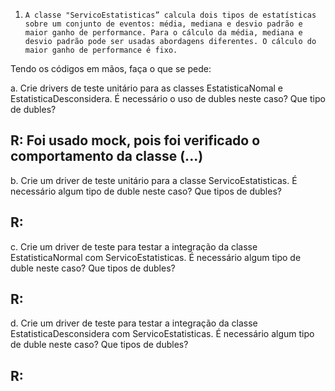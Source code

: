 1)     A classe "ServicoEstatisticas” calcula dois tipos de estatísticas sobre um conjunto de eventos: média, mediana e desvio padrão e maior ganho de performance. Para o cálculo da média, mediana e desvio padrão pode ser usadas abordagens diferentes. O cálculo do maior ganho de performance é fixo.

Tendo os códigos em mãos, faça o que se pede:

a.     Crie drivers de teste unitário para as classes EstatisticaNomal e EstatisticaDesconsidera. É necessário o uso de dubles neste caso? Que tipo de dubles?

## R: Foi usado mock, pois foi verificado o comportamento da classe (...)

b.     Crie um driver de teste unitário para a classe ServicoEstatisticas. É necessário algum tipo de duble neste caso? Que tipos de dubles?

## R: 

c.      Crie um driver de teste para testar a integração da classe EstatisticaNormal com ServicoEstatisticas. É necessário algum tipo de duble neste caso? Que tipos de dubles?

## R:

d.     Crie um driver de teste para testar a integração da classe EstatisticaDesconsidera com ServicoEstatisticas. É necessário algum tipo de duble neste caso? Que tipos de dubles?

## R: